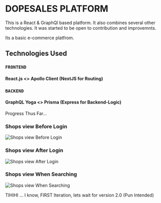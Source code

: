 # DOPESALES PLATFORM
 This is a React & GraphQl based platform. It also combines several other technologies. It was started to be open to contribution and improvemnts.

 Its a basic e-commerce platfrom.   

## Technologies Used
### `FRONTEND`
#### React.js <> Apollo Client (NextJS for Routing)
### `BACKEND`
#### GraphQL Yoga <> Prisma (Express for Backend-Logic)

Progress Thus Far...

### Shops view Before Login
![Shops view Before Login](https://zenjy.s3-us-west-2.amazonaws.com/Screenshot+2020-02-21+at+12.29.46.png "Optional Title")
### Shops view After Login
![Shops view After Login](https://zenjy.s3-us-west-2.amazonaws.com/Screenshot+2020-02-21+at+12.30.21.png "Optional Title")
### Shops view When Searching
![Shops view When Searching](https://zenjy.s3-us-west-2.amazonaws.com/Screenshot+2020-02-21+at+12.31.39.png "Optional Title")

TIHIHI ... I know, FIRST Iteration, lets wait for version 2.0 (Pun Intended)
